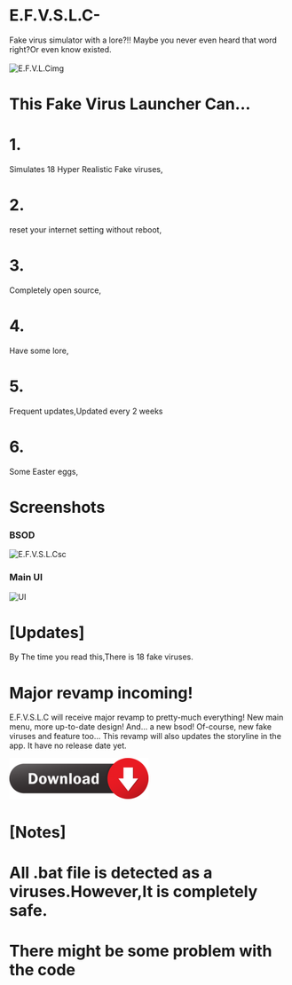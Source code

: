 # E.F.V.S.L.C-
Fake virus simulator with a lore?!! Maybe you never even heard that word right?Or even know existed.<br>
<br>
![E.F.V.L.Cimg](https://content.instructables.com/ORIG/FEW/1TB2/KBRXY7R8/FEW1TB2KBRXY7R8.png?auto=webp&frame=1&width=1024&height=1024&fit=bounds&md=8233361f398eddbeb7c55e413bb5ac3a)<br>

 # This Fake Virus Launcher Can...
# 1.
Simulates 18 Hyper Realistic Fake viruses,
# 2.
reset your internet setting without reboot,
# 3.
Completely open source,
# 4.
Have some lore,
# 5.
Frequent updates,Updated every 2 weeks
# 6.
Some Easter eggs,

# Screenshots
### BSOD
![E.F.V.S.L.Csc](https://content.instructables.com/ORIG/FCB/6KVW/KBRXY7RA/FCB6KVWKBRXY7RA.png?auto=webp&frame=1&width=1024&height=1024&fit=bounds&md=772b82518e6e0887f35b90dd7a58ac55)<br>
### Main UI
![UI](https://content.instructables.com/ORIG/FS0/ASHI/KBRXY7S0/FS0ASHIKBRXY7S0.png?auto=webp&frame=1&width=1024&height=1024&fit=bounds&md=2210846bee26f3ab022d4917c8f5e869)

# [Updates]
By The time you read this,There is 18 fake viruses.

# Major revamp incoming!
E.F.V.S.L.C will receive major revamp to pretty-much everything!
New main menu, more up-to-date design! And... a new bsod!
Of-course, new fake viruses and feature too...
This revamp will also updates the storyline in the app.
It have no release date yet.

<a href="https://github.com/TheGamerz29/E.F.V.S.L.C-Fake-Virus-Simulator/releases/download/V1.0X/E.F.V.S.F.C.PROJECT.-.exe" download="#efvslc">
  <img src="https://github.com/TheGamerz29/thegamerz29.github.io/raw/images/downloadbutton_30.png" alt="E.F.V.S.L.C" width="251" height="74">
</a>

# [Notes]
# All .bat file is detected as a viruses.However,It is completely safe.
# There might be some problem with the code

